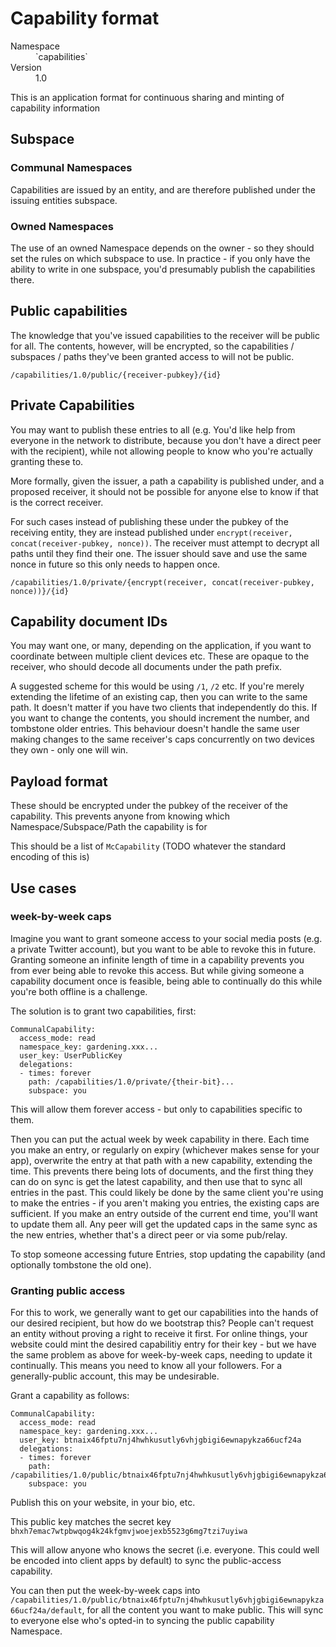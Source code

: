 # Capability format

<dl>
	<dt>Namespace</dt><dd>`capabilities`</dd>
	<dt>Version</dt><dd>1.0</dd>
</dl>

This is an application format for continuous sharing and minting of capability information

## Subspace

### Communal Namespaces

Capabilities are issued by an entity, and are therefore published under the issuing entities subspace.

### Owned Namespaces

The use of an owned Namespace depends on the owner - so they should set the rules on which subspace to use.
In practice - if you only have the ability to write in one subspace, you'd presumably publish the capabilities there.

## Public capabilities

The knowledge that you've issued capabilities to the receiver will be public for all. The contents, however, will be encrypted, so the capabilities / subspaces / paths they've been granted access to will not be public.

`/capabilities/1.0/public/{receiver-pubkey}/{id}`

## Private Capabilities

You may want to publish these entries to all (e.g. You'd like help from everyone in the network to distribute, because you don't have a direct peer with the recipient),
while not allowing people to know who you're actually granting these to.

More formally, given the issuer, a path a capability is published under, and a proposed receiver, it should not be possible for anyone else to know if that is the correct receiver.

For such cases instead of publishing these under the pubkey of the receiving entity, they are instead published under `encrypt(receiver, concat(receiver-pubkey, nonce))`. The receiver must attempt to decrypt all paths until they find their one. The issuer should save and use the same nonce in future so this only needs to happen once.

`/capabilities/1.0/private/{encrypt(receiver, concat(receiver-pubkey, nonce))}/{id}`

## Capability document IDs

You may want one, or many, depending on the application, if you want to coordinate between multiple client devices etc. These are opaque to the receiver, who should decode all documents under the path prefix.

A suggested scheme for this would be using `/1`, `/2` etc. If you're merely extending the lifetime of an existing cap, then you can write to the same path. It doesn't matter if you have two clients that independently do this. If you want to change the contents, you should increment the number, and tombstone older entries. This behaviour doesn't handle the same user making changes to the same receiver's caps concurrently on two devices they own - only one will win.

## Payload format

These should be encrypted under the pubkey of the receiver of the capability. This prevents anyone from knowing which Namespace/Subspace/Path the capability is for

This should be a list of `McCapability` (TODO whatever the standard encoding of this is)

## Use cases

### week-by-week caps

Imagine you want to grant someone access to your social media posts (e.g. a private Twitter account), but you want to be able to revoke this in future. Granting someone an infinite length of time in a capability prevents you from ever being able to revoke this access. But while giving someone a capability document once is feasible, being able to continually do this while you're both offline is a challenge.

The solution is to grant two capabilities, first:

```
CommunalCapability:
  access_mode: read
  namespace_key: gardening.xxx...
  user_key: UserPublicKey
  delegations:
  - times: forever
    path: /capabilities/1.0/private/{their-bit}...
    subspace: you
```

This will allow them forever access - but only to capabilities specific to them.

Then you can put the actual week by week capability in there. Each time you make an entry, or regularly on expiry (whichever makes sense for your app), overwrite the entry at that path with a new capability, extending the time. This prevents there being lots of documents, and the first thing they can do on sync is get the latest capability, and then use that to sync all entries in the past. This could likely be done by the same client you're using to make the entries - if you aren't making you entries, the existing caps are sufficient. If you make an entry outside of the current end time, you'll want to update them all. Any peer will get the updated caps in the same sync as the new entries, whether that's a direct peer or via some pub/relay.

To stop someone accessing future Entries, stop updating the capability (and optionally tombstone the old one).

### Granting public access

For this to work, we generally want to get our capabilities into the hands of our desired recipient, but how do we bootstrap this? People can't request an entity without proving a right to receive it first. For online things, your website could mint the desired capabilitiy entry for their key - but we have the same problem as above for week-by-week caps, needing to update it continually. This means you need to know all your followers. For a generally-public account, this may be undesirable.

Grant a capability as follows:

```
CommunalCapability:
  access_mode: read
  namespace_key: gardening.xxx...
  user_key: btnaix46fptu7nj4hwhkusutly6vhjgbigi6ewnapykza66ucf24a
  delegations:
  - times: forever
    path: /capabilities/1.0/public/btnaix46fptu7nj4hwhkusutly6vhjgbigi6ewnapykza66ucf24a/default
    subspace: you
```

Publish this on your website, in your bio, etc.

This public key matches the secret key `bhxh7emac7wtpbwqog4k24kfgmvjwoejexb5523g6mg7tzi7uyiwa`

This will allow anyone who knows the secret (i.e. everyone. This could well be encoded into client apps by default) to sync the public-access capability.

You can then put the week-by-week caps into `/capabilities/1.0/public/btnaix46fptu7nj4hwhkusutly6vhjgbigi6ewnapykza66ucf24a/default`, for all the content you want to make public. This will sync to everyone else who's opted-in to syncing the public capability Namespace.
